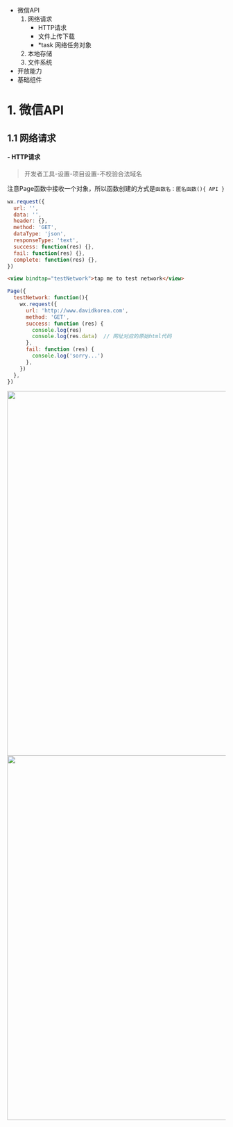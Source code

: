 
- 微信API
  1. 网络请求
      - HTTP请求
      - 文件上传下载
      - *task 网络任务对象
  2. 本地存储
  3. 文件系统
- 开放能力
- 基础组件


# 1. 微信API
## 1.1 网络请求
#### - HTTP请求

> 开发者工具-设置-项目设置-不校验合法域名

注意Page函数中接收一个对象，所以函数创建的方式是`函数名：匿名函数(){ API }`
```javascript
wx.request({
  url: '',
  data: '',
  header: {},
  method: 'GET',
  dataType: 'json',
  responseType: 'text',
  success: function(res) {},
  fail: function(res) {},
  complete: function(res) {},
})
```

```html
<view bindtap="testNetwork">tap me to test network</view>
```
```javascript
Page({
  testNetwork: function(){
    wx.request({
      url: 'http://www.davidkorea.com',
      method: 'GET',
      success: function (res) {
        console.log(res)
        console.log(res.data)  // 网址对应的原始html代码
      },
      fail: function (res) {
        console.log('sorry...')
      },
    })
  },
})
```
<img width="840" src="https://user-images.githubusercontent.com/26485327/75221606-3661f600-57dd-11ea-98fb-86bcfb1d8617.png">
<img width="840" src="https://user-images.githubusercontent.com/26485327/75223027-855d5a80-57e0-11ea-9c9c-7bafcb27eb2c.png">

